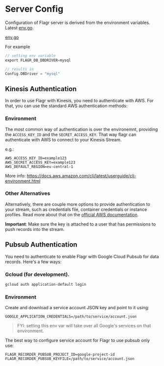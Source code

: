 # Server Config

Configuration of Flagr server is derived from the environment variables. Latest [env.go](https://github.com/checkr/flagr/blob/master/pkg/config/env.go).

[env.go](https://raw.githubusercontent.com/checkr/flagr/master/pkg/config/env.go ':include :type=code')

For example

```go
// setting env variable
export FLAGR_DB_DBDRIVER=mysql

// results in
Config.DBDriver = "mysql"
```

## Kinesis Authentication

In order to use Flagr with Kinesis, you need to authenticate with AWS.
For that, you can use the standard AWS authentication methods:

### Environment

The most common way of authentication is over the environemnt, providing the `ACCESS_KEY_ID` and the `SECRET_ACCESS_KEY`. That way flagr can authenticate with AWS to connect to your Kinesis Stream.

e.g.:
```
AWS_ACCESS_KEY_ID=example123
AWS_SECRET_ACCESS_KEY=example123
AWS_DEFAULT_REGION=eu-central-1
```

More info: https://docs.aws.amazon.com/cli/latest/userguide/cli-environment.html

### Other Alternatives

Alternatively, there are couple more options to provide authentication to your stream, such as credentials file, container credentials or instance profiles. Read more about that on the [official AWS documentation](https://docs.aws.amazon.com/cli/latest/userguide/cli-chap-getting-started.html#config-settings-and-precedence).

**Important**: Make sure the key is attached to a user that has permissions to push records into the stream.

## Pubsub Authentication

You need to authenticate to enable Flagr with Google Cloud Pubsub for data records.
Here's a few ways:

### Gcloud (for development).

```sh
gcloud auth application-default login
```

### Environment

Create and download a service account JSON key and point to it using:

```
GOOGLE_APPLICATION_CREDENTIALS=/path/to/service/account.json
```

> FYI: setting this env var will take over all Google's services on that environment.

The best way to configure service account for Flagr to use pubsub only use:

```
FLAGR_RECORDER_PUBSUB_PROJECT_ID=google-project-id
FLAGR_RECORDER_PUBSUB_KEYFILE=/path/to/service/account.json
```
